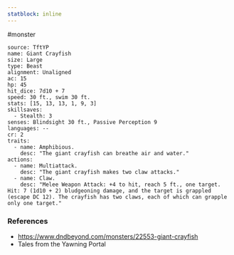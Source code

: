 ```yaml
---
statblock: inline
---
```

 #monster 

```statblock
source: TftYP
name: Giant Crayfish
size: Large
type: Beast
alignment: Unaligned
ac: 15
hp: 45
hit_dice: 7d10 + 7
speed: 30 ft., swim 30 ft.
stats: [15, 13, 13, 1, 9, 3]
skillsaves:
  - Stealth: 3
senses: Blindsight 30 ft., Passive Perception 9
languages: --
cr: 2
traits:
  - name: Amphibious.
    desc: "The giant crayfish can breathe air and water."
actions:
  - name: Multiattack.
    desc: "The giant crayfish makes two claw attacks."
  - name: Claw.
    desc: "Melee Weapon Attack: +4 to hit, reach 5 ft., one target. Hit: 7 (1d10 + 2) bludgeoning damage, and the target is grappled (escape DC 12). The crayfish has two claws, each of which can grapple only one target."
```

### References

* https://www.dndbeyond.com/monsters/22553-giant-crayfish
* Tales from the Yawning Portal
